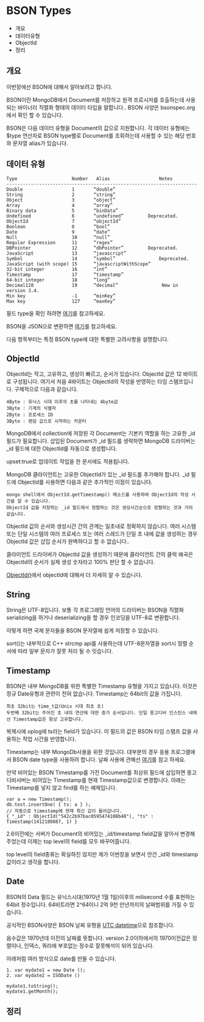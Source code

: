 # BSON Types

* 개요
* 데이터유형
* ObjectId
* 정리

## 개요
이번장에선 BSON에 대해서 알아보려고 합니다.

BSON이란 MongoDB에서 Document를 저장하고 원격 프로시저를 호출하는데 사용되는 바이너리 직렬화 형태의 데이터 타입을 말합니다.. BSON 사양은 bsonspec.org에서 확인 할 수 있습니다.

BSON은 다음 데이터 유형을 Document의 값으로 지원합니다. 각 데이터 유형에는 $type 연산자로 BSON type별로 Document를 조회하는데 사용할 수 있는 해당 번호와 문자열 alias가 있습니다.

## 데이터 유형
    
    Type	                Number	 Alias	                Notes
    ----------------------------------------------------------------------
    Double	                1	    “double”	 
    String	                2	    “string”	 
    Object	                3	    “object”	 
    Array	                4  	    “array”	 
    Binary data	            5	    “binData”	 
    Undefined	            6	    “undefined”	        Deprecated.
    ObjectId	            7	    “objectId”	 
    Boolean	                8	    “bool”	 
    Date	                9	    “date”	 
    Null	                10	    “null”	 
    Regular Expression	    11	    “regex”	 
    DBPointer	            12	    “dbPointer”	        Deprecated.
    JavaScript	            13	    “javascript”	 
    Symbol	                14	    “symbol”	            Deprecated.
    JavaScript (with scope)	15	    “javascriptWithScope”	 
    32-bit integer	        16	    “int”	 
    Timestamp	            17	    “timestamp”	 
    64-bit integer	        18	    “long”	 
    Decimal128	            19	    “decimal”	             New in version 3.4.
    Min key	                -1	    “minKey”	 
    Max key	                127	    “maxKey”	 
    
필드 type을 확인 하려면 [여기](https://docs.mongodb.com/manual/core/shell-types/#check-types-in-shell)를 참고하세요.

BSON을 JSON으로 변환하면 [여기](https://docs.mongodb.com/manual/reference/mongodb-extended-json/)를 참고하세요.

다음 항목부터는 특정 BSON type에 대한 특별한 고려사항을 설명합니다.

## ObjectId
ObjectId는 작고, 고유하고, 생성이 빠르고, 순서가 있습니다. ObjectId 값은 12 바이트로 구성됩니다. 여기서 처음 4바이트는 ObjectId의 작성을 반영하는 타임 스탬프입니다. 구체적으로 다음과 같습니다.

    4Byte : 유닉스 시대 이후의 초를 나타내는 4byte값
    3Byte : 기계의 식별자
    2Byte : 프로세스 ID
    3Byte : 랜덤 값으로 시작하는 카운터

MongoDB에서 collection에 저장된 각 Document는 기본키 역할을 하는 고유한 _id 필드가 필요합니다. 삽입된 Document가 _id 필드를 생략하면 MongoDB 드라이버는 _id 필드에 대한 ObjectId를 자동으로 생성합니다.

upset:true로 업데이트 작업을 한 문서에도 적용됩니다.

MongoDB 클라이언트는 고유한 ObjectId가 있는 _id 필드를 추가해야 합니다. _id 필드에 ObjectId를 사용하면 다음과 같은 추가적인 이점이 있습니다.

    mongo shell에서 ObjectId.getTimestamp() 메소드를 사용하여 ObjectId의 작성 시간을 알 수 있습니다.
    ObjectId 값을 저장하는 _id 필드에서 정렬하는 것은 생성시간순으로 정렬하는 것과 거의 같습니다.
        
ObjectId 값의 순서와 생성시간 간의 관계는 일초내로 정확하지 않습니다. 여러 시스템 또는 단일 시스템의 여러 프로세스 또는 여러 스레드가 단일 초 내에 값을 생성하는 경우 ObjectId 값은 삽입 순서가 완벽하다고 할 수 없습니다.. 

클라이언트 드라이버가 ObjectId 값을 생성하기 때문에 클라이언트 간의 클럭 왜곡은 ObjectId의 순서가 실제 생성 숫자라고 100% 판단 할 수 없습니다.        
        
[ObjectId()](https://docs.mongodb.com/manual/reference/method/ObjectId/#ObjectId)에서 objectId에 대해서 더 자세히 알 수 있습니다.        
        
## String
String은 UTF-8입니다. 보통 각 프로그래밍 언어의 드라이버는 BSON을 직렬화 serializing을 하거나 deserializing을 할 경우 인코딩을 UTF-8로 변환합니다.
 
이렇게 하면 국제 문자들을 BSON 문자열에 쉽게 저장할 수 있습니다.

sort()는 내부적으로 C++ strcmp api를 사용하는데 UTF-8문자열을 sort시 정렬 순서에 따라 일부 문자가 잘못 처리 될 수 잇습니다.

## Timestamp
BSON은 내부 MongoDB를 위한 특별한 Timestamp 유형을 가지고 있습니다. 이것은 정규 Date유형과 관련이 전혀 없습니다. Timestamp는 64bit의 값을 가집니다.

    최초 32bit는 time_t값(Unix 시대 최초 초)
    두번째 32bit는 주어진 초 내의 연산에 대한 증가 순서입니다. 단일 몽고디비 인스턴스 내에선 Timestamp값은 항상 고유합니다.

복제시에 oplog에 ts라는 field가 있습니다. 이 필드의 값은 BSON 타임 스탬프 값을 사용하는 작업 시간을 반영합니다.

Timestamp는 내부 MongoDb사용을 위한 것입니다. 대부분의 경우 응용 프로그램에서 BSON date type을 사용하려 합니다. 날짜 사용에 관해선 [여기](https://docs.mongodb.com/manual/reference/bson-types/#document-bson-type-date)를 참고 하세요.

만약 비어있는 BSON Timestamp를 가진 Document를 최상위 필드에 삽입하면 몽고디비서버는 비어있는 Timestamp를 현재 Timestamp값으로 변경합니다. 아래는 Timestamp를 넣지 않고 find를 하는 예제입니다.

    var a = new Timestamp();
    db.test.insertOne( { ts: a } );
    // 자동으로 timestamp에 현재 최신 값이 들어갑니다.
    { "_id" : ObjectId("542c2b97bac0595474108b48"), "ts" : Timestamp(1412180887, 1) }    
        
2.6이전에는 서버가 Document의 비어있는 _id/timestamp field값을 알아서 변경해주었는데 이제는 top level의 field를 모두 바꾸어줍니다.
        
top level의 field종류는 확실하진 않지만 제가 이번장을 보면서 안건 _id와 timestamp값이라고 생각을 합니다.        

## Date        
BSON의 Data 필드는 유닉스시대(1970년 1월 1일)이후의 milisecond 수를 표현하는 64bit 정수입니다. 64비트라면 2^64이니 2억 9천 만년까지의 날짜범위를 가질 수 있습니다.

공식적인 BSON사양은 BSON 날짜 유형을 [UTC datetime](http://bsonspec.org/#/specification)으로 참조합니다.

음수값은 1970년데 이전의 날짜를 뜻합니다. version 2.0이하에서의 1970이전값은 정렬이나, 인덱스, 쿼리에 부호없는 정수로 잘못해석이 되어 있습니다.

아래처럼 여러 방식으로 date를 만들 수 있습니다.

    1. var mydate1 = new Date ();
    2. var mydate2 = ISODate ()
    
    mydate1.toString();
    mydate1.getMonth();

## 정리

